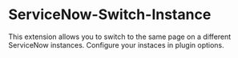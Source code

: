 # ServiceNow-Switch-Instance
This extension allows you to switch to the same page on a different ServiceNow instances. Configure your instaces in plugin options.
